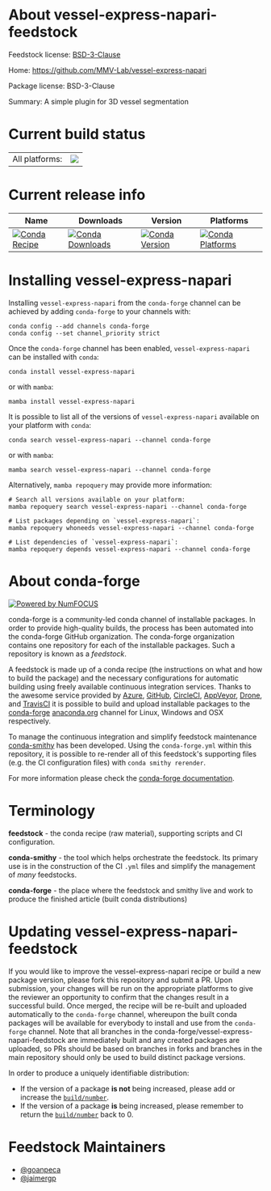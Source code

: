 About vessel-express-napari-feedstock
=====================================

Feedstock license: [BSD-3-Clause](https://github.com/conda-forge/vessel-express-napari-feedstock/blob/main/LICENSE.txt)

Home: https://github.com/MMV-Lab/vessel-express-napari

Package license: BSD-3-Clause

Summary: A simple plugin for 3D vessel segmentation

Current build status
====================


<table><tr><td>All platforms:</td>
    <td>
      <a href="https://dev.azure.com/conda-forge/feedstock-builds/_build/latest?definitionId=17089&branchName=main">
        <img src="https://dev.azure.com/conda-forge/feedstock-builds/_apis/build/status/vessel-express-napari-feedstock?branchName=main">
      </a>
    </td>
  </tr>
</table>

Current release info
====================

| Name | Downloads | Version | Platforms |
| --- | --- | --- | --- |
| [![Conda Recipe](https://img.shields.io/badge/recipe-vessel--express--napari-green.svg)](https://anaconda.org/conda-forge/vessel-express-napari) | [![Conda Downloads](https://img.shields.io/conda/dn/conda-forge/vessel-express-napari.svg)](https://anaconda.org/conda-forge/vessel-express-napari) | [![Conda Version](https://img.shields.io/conda/vn/conda-forge/vessel-express-napari.svg)](https://anaconda.org/conda-forge/vessel-express-napari) | [![Conda Platforms](https://img.shields.io/conda/pn/conda-forge/vessel-express-napari.svg)](https://anaconda.org/conda-forge/vessel-express-napari) |

Installing vessel-express-napari
================================

Installing `vessel-express-napari` from the `conda-forge` channel can be achieved by adding `conda-forge` to your channels with:

```
conda config --add channels conda-forge
conda config --set channel_priority strict
```

Once the `conda-forge` channel has been enabled, `vessel-express-napari` can be installed with `conda`:

```
conda install vessel-express-napari
```

or with `mamba`:

```
mamba install vessel-express-napari
```

It is possible to list all of the versions of `vessel-express-napari` available on your platform with `conda`:

```
conda search vessel-express-napari --channel conda-forge
```

or with `mamba`:

```
mamba search vessel-express-napari --channel conda-forge
```

Alternatively, `mamba repoquery` may provide more information:

```
# Search all versions available on your platform:
mamba repoquery search vessel-express-napari --channel conda-forge

# List packages depending on `vessel-express-napari`:
mamba repoquery whoneeds vessel-express-napari --channel conda-forge

# List dependencies of `vessel-express-napari`:
mamba repoquery depends vessel-express-napari --channel conda-forge
```


About conda-forge
=================

[![Powered by
NumFOCUS](https://img.shields.io/badge/powered%20by-NumFOCUS-orange.svg?style=flat&colorA=E1523D&colorB=007D8A)](https://numfocus.org)

conda-forge is a community-led conda channel of installable packages.
In order to provide high-quality builds, the process has been automated into the
conda-forge GitHub organization. The conda-forge organization contains one repository
for each of the installable packages. Such a repository is known as a *feedstock*.

A feedstock is made up of a conda recipe (the instructions on what and how to build
the package) and the necessary configurations for automatic building using freely
available continuous integration services. Thanks to the awesome service provided by
[Azure](https://azure.microsoft.com/en-us/services/devops/), [GitHub](https://github.com/),
[CircleCI](https://circleci.com/), [AppVeyor](https://www.appveyor.com/),
[Drone](https://cloud.drone.io/welcome), and [TravisCI](https://travis-ci.com/)
it is possible to build and upload installable packages to the
[conda-forge](https://anaconda.org/conda-forge) [anaconda.org](https://anaconda.org/)
channel for Linux, Windows and OSX respectively.

To manage the continuous integration and simplify feedstock maintenance
[conda-smithy](https://github.com/conda-forge/conda-smithy) has been developed.
Using the ``conda-forge.yml`` within this repository, it is possible to re-render all of
this feedstock's supporting files (e.g. the CI configuration files) with ``conda smithy rerender``.

For more information please check the [conda-forge documentation](https://conda-forge.org/docs/).

Terminology
===========

**feedstock** - the conda recipe (raw material), supporting scripts and CI configuration.

**conda-smithy** - the tool which helps orchestrate the feedstock.
                   Its primary use is in the construction of the CI ``.yml`` files
                   and simplify the management of *many* feedstocks.

**conda-forge** - the place where the feedstock and smithy live and work to
                  produce the finished article (built conda distributions)


Updating vessel-express-napari-feedstock
========================================

If you would like to improve the vessel-express-napari recipe or build a new
package version, please fork this repository and submit a PR. Upon submission,
your changes will be run on the appropriate platforms to give the reviewer an
opportunity to confirm that the changes result in a successful build. Once
merged, the recipe will be re-built and uploaded automatically to the
`conda-forge` channel, whereupon the built conda packages will be available for
everybody to install and use from the `conda-forge` channel.
Note that all branches in the conda-forge/vessel-express-napari-feedstock are
immediately built and any created packages are uploaded, so PRs should be based
on branches in forks and branches in the main repository should only be used to
build distinct package versions.

In order to produce a uniquely identifiable distribution:
 * If the version of a package **is not** being increased, please add or increase
   the [``build/number``](https://docs.conda.io/projects/conda-build/en/latest/resources/define-metadata.html#build-number-and-string).
 * If the version of a package **is** being increased, please remember to return
   the [``build/number``](https://docs.conda.io/projects/conda-build/en/latest/resources/define-metadata.html#build-number-and-string)
   back to 0.

Feedstock Maintainers
=====================

* [@goanpeca](https://github.com/goanpeca/)
* [@jaimergp](https://github.com/jaimergp/)

